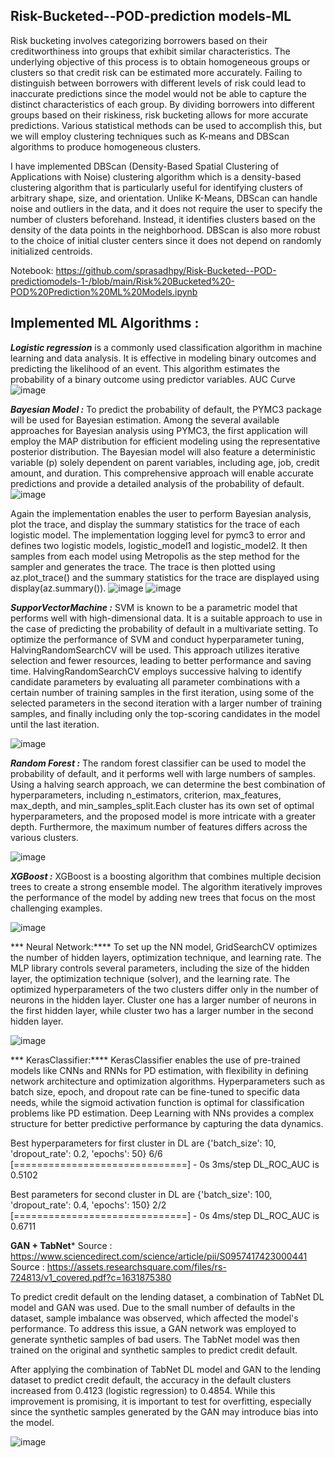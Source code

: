 ## Risk-Bucketed--POD-prediction models-ML

Risk bucketing involves categorizing borrowers based on their creditworthiness into groups that exhibit similar characteristics. The underlying objective of this process is to obtain homogeneous groups or clusters so that credit risk can be estimated more accurately. Failing to distinguish between borrowers with different levels of risk could lead to inaccurate predictions since the model would not be able to capture the distinct characteristics of each group. By dividing borrowers into different groups based on their riskiness, risk bucketing allows for more accurate predictions. Various statistical methods can be used to accomplish this, but we will employ clustering techniques such as K-means and DBScan algorithms to produce homogeneous clusters.

I have implemented DBScan (Density-Based Spatial Clustering of Applications with Noise) clustering algorithm which  is a density-based clustering algorithm that is particularly useful for identifying clusters of arbitrary shape, size, and orientation. Unlike K-Means, DBScan can handle noise and outliers in the data, and it does not require the user to specify the number of clusters beforehand. Instead, it identifies clusters based on the density of the data points in the neighborhood. DBScan is also more robust to the choice of initial cluster centers since it does not depend on randomly initialized centroids.


Notebook: https://github.com/sprasadhpy/Risk-Bucketed--POD-predictiomodels-1-/blob/main/Risk%20Bucketed%20-POD%20Prediction%20ML%20Models.ipynb


## Implemented ML Algorithms : 

***Logistic regression*** is a commonly used classification algorithm in machine learning and data analysis.
It is effective in modeling binary outcomes and predicting the likelihood of an event. This algorithm estimates the probability of a binary outcome using predictor variables.
AUC Curve
![image](https://user-images.githubusercontent.com/40602129/224083547-f51f0d0d-ea9e-45e6-8f54-c52d58b52554.png)


***Bayesian Model :*** To predict the probability of default, the PYMC3 package will be used for Bayesian estimation. Among the several available approaches for Bayesian analysis using PYMC3, the first application will employ the MAP distribution for efficient modeling using the representative posterior distribution. The Bayesian model will also feature a deterministic variable (p) solely dependent on parent variables, including age, job, credit amount, and duration. This comprehensive approach will enable accurate predictions and provide a detailed analysis of the probability of default.
![image](https://user-images.githubusercontent.com/40602129/224084578-51b1b6e5-c2d2-412d-9067-d685d75dd662.png)


Again the implementation enables the user to perform Bayesian analysis, plot the trace, and display the summary statistics for the trace of each logistic model. The implementation logging level for pymc3 to error and defines two logistic models, logistic_model1 and logistic_model2. It then samples from each model using Metropolis as the step method for the sampler and generates the trace. The trace is then plotted using az.plot_trace() and the summary statistics for the trace are displayed using display(az.summary()). 
![image](https://user-images.githubusercontent.com/40602129/224085294-b27f0f1f-ce6b-4fb1-9ce7-e1854e799cac.png)
![image](https://user-images.githubusercontent.com/40602129/224085407-7ae9a8b7-e57e-4b3b-a49f-c710b628e40a.png)



***SupporVectorMachine :*** SVM is known to be a parametric model that performs well with high-dimensional data. It is a suitable approach to use in the case of predicting the probability of default in a multivariate setting. To optimize the performance of SVM and conduct hyperparameter tuning, HalvingRandomSearchCV will be used. This approach utilizes iterative selection and fewer resources, leading to better performance and saving time. HalvingRandomSearchCV employs successive halving to identify candidate parameters by evaluating all parameter combinations with a certain number of training samples in the first iteration, using some of the selected parameters in the second iteration with a larger number of training samples, and finally including only the top-scoring candidates in the model until the last iteration.

![image](https://user-images.githubusercontent.com/40602129/224086244-e40c1177-741a-44b8-aac4-bd4e15392738.png)


***Random Forest :*** The random forest classifier can be used to model the probability of default, and it performs well with large numbers of samples. Using a halving search approach, we can determine the best combination of hyperparameters, including n_estimators, criterion, max_features, max_depth, and min_samples_split.Each cluster has its own set of optimal hyperparameters, and the proposed model is more intricate with a greater depth. Furthermore, the maximum number of features differs across the various clusters.

![image](https://user-images.githubusercontent.com/40602129/224088175-c817cc0c-f5aa-4cf6-9cd8-c212b09a8df0.png)


***XGBoost :*** XGBoost is a boosting algorithm that combines multiple decision trees to create a strong ensemble model. The algorithm iteratively improves the performance of the model by adding new trees that focus on the most challenging examples. 

![image](https://user-images.githubusercontent.com/40602129/224089428-23ffc14a-c4d3-4afe-a01d-68c4ee68cb6e.png)


*** Neural Network:****  To set up the NN model, GridSearchCV optimizes the number of hidden layers, optimization technique, and learning rate. The MLP library controls several parameters, including the size of the hidden layer, the optimization technique (solver), and the learning rate. The optimized hyperparameters of the two clusters differ only in the number of neurons in the hidden layer. Cluster one has a larger number of neurons in the first hidden layer, while cluster two has a larger number in the second hidden layer.

![image](https://user-images.githubusercontent.com/40602129/224089884-c63d9a20-72d1-4526-837b-56aaa72281d9.png)



*** KerasClassifier:****  KerasClassifier enables the use of pre-trained models like CNNs and RNNs for PD estimation, with flexibility in defining network architecture and optimization algorithms. Hyperparameters such as batch size, epoch, and dropout rate can be fine-tuned to specific data needs, while the sigmoid activation function is optimal for classification problems like PD estimation. Deep Learning with NNs provides a complex structure for better predictive performance by capturing the data dynamics.


Best hyperparameters for first cluster in DL are {'batch_size': 10, 'dropout_rate': 0.2, 'epochs': 50}
6/6 [==============================] - 0s 3ms/step
DL_ROC_AUC is 0.5102


Best parameters for second cluster in DL are {'batch_size': 100, 'dropout_rate': 0.4, 'epochs': 150}
2/2 [==============================] - 0s 4ms/step
DL_ROC_AUC is 0.6711


**GAN + TabNet*** 
Source : https://www.sciencedirect.com/science/article/pii/S0957417423000441
Source : https://assets.researchsquare.com/files/rs-724813/v1_covered.pdf?c=1631875380

To predict credit default on the lending dataset, a combination of TabNet DL model and GAN was used. Due to the small number of defaults in the dataset, sample imbalance was observed, which affected the model's performance. To address this issue, a GAN network was employed to generate synthetic samples of bad users. The TabNet model was then trained on the original and synthetic samples to predict credit default.

After applying the combination of TabNet DL model and GAN to the lending dataset to predict credit default, the accuracy in the default clusters increased from 0.4123 (logistic regression) to 0.4854. While this improvement is promising, it is important to test for overfitting, especially since the synthetic samples generated by the GAN may introduce bias into the model.

![image](https://user-images.githubusercontent.com/40602129/227258284-0114693b-68c4-4739-8c87-28c4a8edc81b.png)







